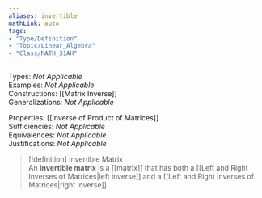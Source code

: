 ```yaml
---  
aliases: invertible  
mathLink: auto  
tags:  
- "Type/Definition"  
- "Topic/Linear_Algebra"  
- "Class/MATH_31AH"  
---  
```

Types: <i>Not Applicable</i>  
Examples: <i>Not Applicable</i>  
Constructions: [[Matrix Inverse]]  
Generalizations: <i>Not Applicable</i>  
  
Properties: [[Inverse of Product of Matrices]]  
Sufficiencies: <i>Not Applicable</i>  
Equivalences: <i>Not Applicable</i>  
Justifications: <i>Not Applicable</i>  
  
> [!definition] Invertible Matrix  
> An **invertible matrix** is a [[matrix]] that has both a [[Left and Right Inverses of Matrices|left inverse]] and a [[Left and Right Inverses of Matrices|right inverse]].  
